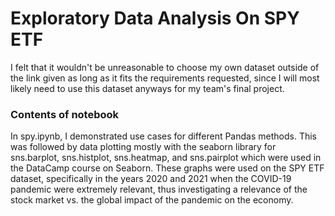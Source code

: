 # Exploratory Data Analysis On SPY ETF
I felt that it wouldn't be unreasonable to choose my own dataset outside of the link given as long as it fits the requirements requested, since I will most likely need to use this dataset anyways for my team's final project.

### Contents of notebook
In spy.ipynb, I demonstrated use cases for different Pandas methods. This was followed by data plotting mostly with the seaborn library for sns.barplot, sns.histplot, sns.heatmap, and sns.pairplot which were used in the DataCamp course on Seaborn. These graphs were used on the SPY ETF dataset, specifically in the years 2020 and 2021 when the COVID-19 pandemic were extremely relevant, thus investigating a relevance of the stock market vs. the global impact of the pandemic on the economy. 
